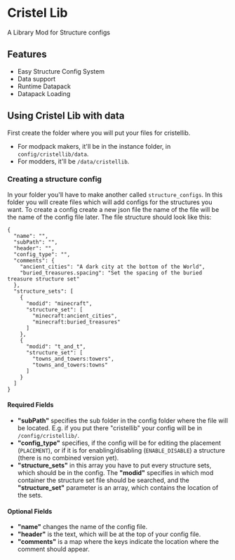 # Cristel Lib
A Library Mod for Structure configs

## Features
- Easy Structure Config System
- Data support
- Runtime Datapack
- Datapack Loading

## Using Cristel Lib with data
First create the folder where you will put your files for cristellib.
- For modpack makers, it'll be in the instance folder, in `config/cristellib/data`.
- For modders, it'll be `/data/cristellib`.

### Creating a structure config
In your folder you'll have to make another called `structure_configs`. In this folder you will create files which will add configs for the structures you want.
To create a config create a new json file the name of the file will be the name of the config file later.
The file structure should look like this:
```
{
  "name": "",
  "subPath": "",
  "header": "",
  "config_type": "",
  "comments": {
    "ancient_cities": "A dark city at the bottom of the World",
    "buried_treasures.spacing": "Set the spacing of the buried treasure structure set"
  },
  "structure_sets": [
    {
      "modid": "minecraft",
      "structure_set": [
        "minecraft:ancient_cities",
        "minecraft:buried_treasures"
      ]
    },
    {
      "modid": "t_and_t",
      "structure_set": [
        "towns_and_towers:towers",
        "towns_and_towers:towns"
      ]
    }
  ]
}
```
#### Required Fields
- **"subPath"** specifies the sub folder in the config folder where the file will be located. E.g. if you put there "cristellib" your config will be in `/config/cristellib/`.
- **"config_type"** specifies, if the config will be for editing the placement (`PLACEMENT`), or if it is for enabling/disabling (`ENABLE_DISABLE`) a structure (there is no combined version yet).
- **"structure_sets"** in this array you have to put every structure sets, which should be in the config. The **"modid"** specifies in which mod container the structure set file should be searched, and the **"structure_set"** parameter is an array, which contains the location of the sets.

#### Optional Fields
- **"name"** changes the name of the config file.
- **"header"** is the text, which will be at the top of your config file.
- **"comments"** is a map where the keys indicate the location where the comment should appear.
